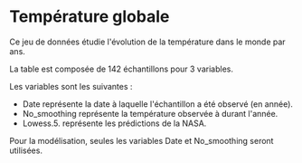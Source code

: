 # Température globale

Ce jeu de données étudie l'évolution de la température dans le monde par ans.

La table est composée de 142 échantillons pour 3 variables. 

Les variables sont les suivantes : 
- Date représente la date à laquelle l'échantillon a été observé (en année).
- No_smoothing représente la température observée à durant l'année.
- Lowess.5. représente les prédictions de la NASA.

Pour la modélisation, seules les variables Date et No_smoothing seront utilisées. 